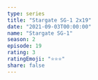 ```yaml
---
type: series
title: "Stargate SG-1 2x19"
date: "2021-09-03T00:00:00"
name: "Stargate SG-1"
season: 2
episode: 19
rating: 3
ratingEmoji: "⭐️⭐️⭐️"
share: false
---
```

